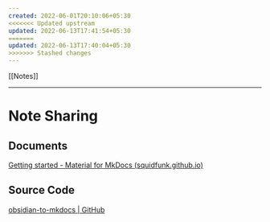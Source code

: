```yaml
---
created: 2022-06-01T20:10:06+05:30
<<<<<<< Updated upstream
updated: 2022-06-13T17:41:54+05:30
=======
updated: 2022-06-13T17:40:04+05:30
>>>>>>> Stashed changes
---
```

[[Notes]]

---
# Note Sharing

## Documents
[Getting started - Material for MkDocs (squidfunk.github.io)](https://squidfunk.github.io/mkdocs-material/getting-started/)

## Source Code
[obsidian-to-mkdocs | GitHub](https://github.com/project-cool/obsidian-to-mkdocs)